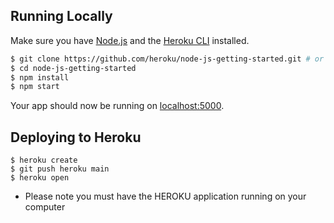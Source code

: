 ## Running Locally

Make sure you have [Node.js](http://nodejs.org/) and the [Heroku CLI](https://cli.heroku.com/) installed.

```sh
$ git clone https://github.com/heroku/node-js-getting-started.git # or clone your own fork
$ cd node-js-getting-started
$ npm install
$ npm start
```

Your app should now be running on [localhost:5000](http://localhost:2498/).

## Deploying to Heroku

```
$ heroku create
$ git push heroku main
$ heroku open
```

- Please note you must have the HEROKU application running on your computer
